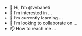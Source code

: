 - 👋 Hi, I’m @vvbaheti
- 👀 I’m interested in ...
- 🌱 I’m currently learning ...
- 💞️ I’m looking to collaborate on ...
- 📫 How to reach me ...

<!---
vvbaheti/vvbaheti is a ✨ special ✨ repository because its `README.md` (this file) appears on your GitHub profile.
You can click the Preview link to take a look at your changes.
--->
